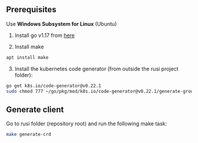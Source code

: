 ## Prerequisites
Use **Windows Subsystem for Linux** (Ubuntu)

1. Install go v1.17 from [here](https://golang.org/doc/install)

2. Install make 
```bash
apt install make
```
3. Install the kubernetes code generator (from outside the rusi project folder):
```bash
go get k8s.io/code-generator@v0.22.1
sudo chmod 777 ~/go/pkg/mod/k8s.io/code-generator@v0.22.1/generate-groups.sh
```


## Generate client
Go to rusi folder (repository root) and run the following make task:
```bash
make generate-crd
```